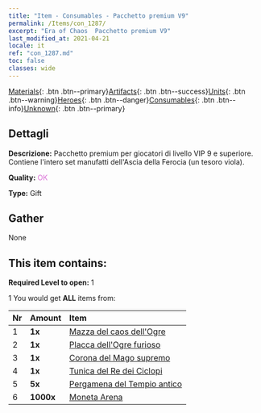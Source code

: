 ```yaml
---
title: "Item - Consumables - Pacchetto premium V9"
permalink: /Items/con_1287/
excerpt: "Era of Chaos  Pacchetto premium V9"
last_modified_at: 2021-04-21
locale: it
ref: "con_1287.md"
toc: false
classes: wide
---
```

 [Materials](/it/Items/){: .btn .btn--primary}[Artifacts](/it/Items/Artifacts/){: .btn .btn--success}[Units](/it/Items/Units/){: .btn .btn--warning}[Heroes](/it/Items/Heroes/){: .btn .btn--danger}[Consumables](/it/Items/Consumables/){: .btn .btn--info}[Unknown](/it/Items/Unknown/){: .btn .btn--primary}

## Dettagli
 **Descrizione:** Pacchetto premium per giocatori di livello VIP 9 e superiore. Contiene l'intero set manufatti dell'Ascia della Ferocia (un tesoro viola).

 **Quality:** <span style="color: #DA70D6">OK</span>

 **Type:** Gift

## Gather

  None

## This item contains:

 **Required Level to open:** 1

 1 You would get **ALL** items  from:

  | Nr | Amount |     Item    |
  |:---|:-------|:------------|
  | 1 |  **1x** | [Mazza del caos dell'Ogre](/it/Items/art_125/) |  | 
  | 2 |  **1x** | [Placca dell'Ogre furioso](/it/Items/art_126/) |  | 
  | 3 |  **1x** | [Corona del Mago supremo](/it/Items/art_127/) |  | 
  | 4 |  **1x** | [Tunica del Re dei Ciclopi](/it/Items/art_128/) |  | 
  | 5 |  **5x** | [Pergamena del Tempio antico](/it/Items/con_697/) |  | 
  | 6 |  **1000x** | [Moneta Arena](/it/Items/con_903/) |  | 
